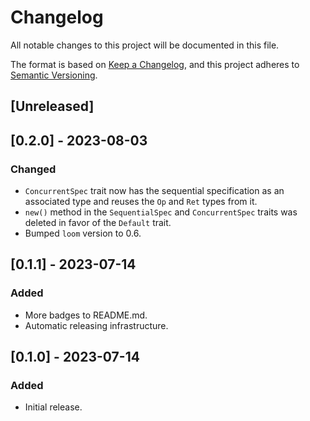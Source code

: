 # Changelog

All notable changes to this project will be documented in this file.

The format is based on [Keep a Changelog](https://keepachangelog.com/en/1.0.0/),
and this project adheres to [Semantic Versioning](https://semver.org/spec/v2.0.0.html).

## [Unreleased]

## [0.2.0] - 2023-08-03

### Changed
- `ConcurrentSpec` trait now has the sequential specification as an associated type and reuses the `Op` and `Ret` types from it.
- `new()` method in the `SequentialSpec` and `ConcurrentSpec` traits was deleted in favor of the `Default` trait.
- Bumped `loom` version to 0.6.

## [0.1.1] - 2023-07-14

### Added
- More badges to README.md.
- Automatic releasing infrastructure. 

## [0.1.0] - 2023-07-14

### Added
- Initial release.